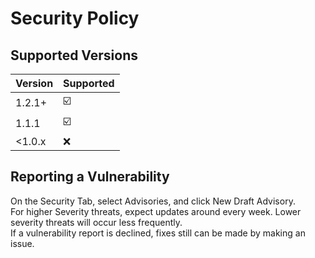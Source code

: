 # Security Policy

## Supported Versions

| Version | Supported              |
| ------- | ---------------------- |
| 1.2.1+  | :ballot_box_with_check:|
| 1.1.1   | :ballot_box_with_check:|
| <1.0.x  | :x:                    |

## Reporting a Vulnerability

On the Security Tab, select Advisories, and click New Draft Advisory.\
For higher Severity threats, expect updates around every week. Lower severity threats will occur less frequently.\
If a vulnerability report is declined, fixes still can be made by making an issue.
